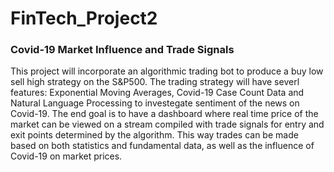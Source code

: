 # FinTech_Project2


### Covid-19 Market Influence and Trade Signals
This project will incorporate an algorithmic trading bot to produce a buy low sell high strategy on the S&P500. The trading strategy will have severl features: Exponential Moving Averages, Covid-19 Case Count Data and Natural Language Processing to investegate sentiment of the news on Covid-19.
The end goal is to have a dashboard where real time price of the market can be viewed on a stream compiled with trade signals for entry and exit points determined by the algorithm. This way trades can be made based on both statistics and fundamental data, as well as the influence of Covid-19 on market prices.
